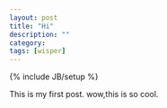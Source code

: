 ```yaml
---
layout: post
title: "Hi"
description: ""
category: 
tags: [wisper]
---
```

{% include JB/setup %}

This is my first post.
wow,this is so cool.
